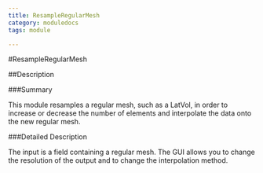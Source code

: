 ```yaml
---
title: ResampleRegularMesh
category: moduledocs
tags: module

---
```


#ResampleRegularMesh

##Description

###Summary

This module resamples a regular mesh, such as a LatVol, in order to increase or decrease the number of elements and interpolate the data onto the new regular mesh.

###Detailed Description

The input is a field containing a regular mesh. The GUI allows you to change the resolution of the output and to change the interpolation method.